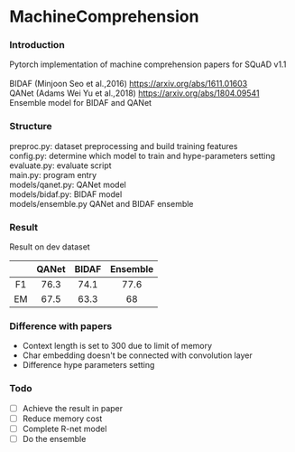 # MachineComprehension
### Introduction
Pytorch implementation of machine comprehension papers for SQuAD v1.1 <br><br>
BIDAF (Minjoon Seo et al.,2016)  https://arxiv.org/abs/1611.01603 <br>
QANet (Adams Wei Yu et al.,2018) https://arxiv.org/abs/1804.09541 <br>
Ensemble model for BIDAF and QANet
### Structure
preproc.py: dataset preprocessing and build training features <br>
config.py: determine which model to train and hype-parameters setting <br>
evaluate.py: evaluate script <br>
main.py: program entry <br>
models/qanet.py: QANet model <br>
models/bidaf.py: BIDAF model <br>
models/ensemble.py QANet and BIDAF ensemble <br>

### Result
Result on dev dataset <br>

|       |  QANet | BIDAF | Ensemble |
| :---: |  :---: | :---: | :------: |
| F1 |  76.3  | 74.1  |  77.6  |
| EM |  67.5  | 63.3 | 68 |
### Difference with papers
* Context length is set to 300 due to limit of memory
* Char embedding doesn't be connected with convolution layer 
* Difference hype parameters setting
### Todo

- [ ] Achieve the result in paper
- [ ]  Reduce memory cost
- [ ]  Complete R-net model
- [ ]  Do the ensemble
